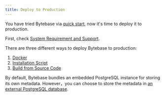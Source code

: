 ```yaml
---
title: Deploy to Production
---
```


You have tried Bytebase via [quick start](../quick-start), now it's time to deploy it to production.

First, check [System Requirement and Support](system-requirements-and-supported-versions).

There are three different ways to deploy Bytebase to production:

1. [Docker](deploy-with-docker)
2. [Installation Script](installation-script)
3. [Build from Source Code](build-from-source-code)

By default, Bytebase bundles an embedded PostgreSQL instance for storing its own metadata. However，you can choose to store the metadata in [an external PostgreSQL database](/docs/get-started/deploy-to-production/external-postgres).
